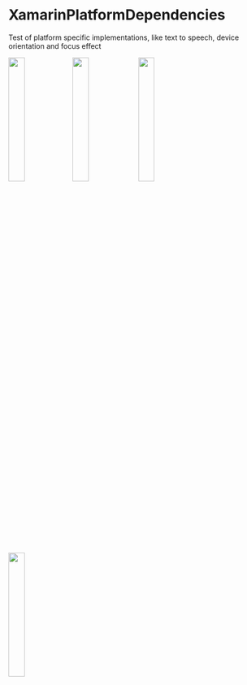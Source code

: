 # XamarinPlatformDependencies
Test of platform specific implementations, like text to speech, device orientation and focus effect

<img src="https://i.imgur.com/v8Zbvv4.jpg" width="25%" height="25%"><img src="https://i.imgur.com/gBPJDBM.jpg" width="25%" height="25%">
<img src="https://i.imgur.com/DFoogA0.jpg" width="25%" height="25%"> 
<img src="https://i.imgur.com/VEXNkE3.jpg" width="25%" height="25%">
